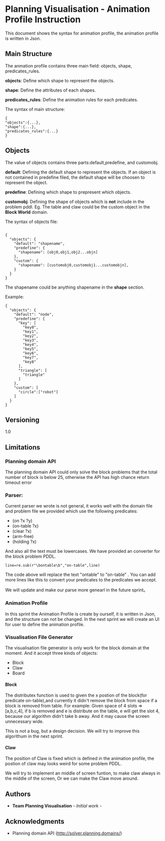 
# Planning Visualisation - Animation Profile Instruction

This document shows the syntax for animation profile, the animation profile is written in Json.

## Main Structure
The anmation profile contains three main field: objects, shape, predicates_rules.

**objects**: Define which shape to represent the objects.

**shape**: Define the attributes of each shapes.

**predicates_rules**: Define the animation rules for each predicates.

The syntax of main structure:
```
{
"objects":{...},
"shape":{...},
"predicates_rules":{...}
}
```
## Objects
The value of objects contains three parts:default,predefine, and customobj.

**default**: Defining the default shape to represent the objects. If an object is not contained in predefine filed, the default shape will be choosen to represent the object.  

**predefine**: Defining which shape to prepresent which objects.

**customobj**: Defining the shape of objects which is **not** include in the problem pddl. Eg. The table and claw could be the custom object in the **Block World** domain.

The syntax of objects file:
```

{
  "objects": {
    "default": "shapename",
    "predefine": {
      "shapename": [obj0,obj1,obj2...objn]
    },
    "custom": {
      "shapename": [customobj0,customobj1...customobjn],
    }
  }
}
```
The shapename could be anything shapename in the **shape** section.

Example:
```
{
  "objects": {
    "default": "node",
    "predefine": {
      "key": [                 
        "key0",
        "key1",
        "key2",
        "key3",
        "key4",
        "key5",
        "key6",
        "key7",
        "key8"
      ],
      "triangle": [
        "triangle"
      ]
    },
    "custom": [
      "circle":["robot"]
    ]
  }
}
```
## Versioning

1.0

## Limitations

### Planning domain API
The planning domain API could only solve the block problems that the total number of block is below 25, otherwise the API has high chance return timeout error

### Parser:
Current parser we wrote is not general, it works well with the domain file and problem file we provided which use the following predicates:
* (on ?x ?y)
* (on-table ?x)
* (clear ?x)
* (arm-free)
* (holding ?x)

And also all the text must be lowercases. We have provided an converter for the block problem PDDL.
```
line=re.sub(r"\bontable\b","on-table",line)
```

The code above will replace the text "ontable" to "on-table" .
You can add more lines like this to convert your predicates to the predicates we accept.

We will update and make our parse more genearl in the future sprint。

### Animation Profile
In this sprint the Animation Profile is create by ourself, it is written in Json, and the structure can not be changed.
In the next sprint we will create an UI for user to define the animation profile.

### Visualisation File Generator
The visualisation file generator is only work for the block domain at the moment. And it accept three kinds of objects:
* Block
* Claw
* Board

#### Block
The distributex function is used to given the x postion of the block(for predicate on-table),and currently it didn't remove
the block from space if a block is removed from table. 
For example: Given space of 4 slots => [a,b,c,4], if b is removed and e is distribute on the table, e will get the slot 4, 
because our algorithm didn't take b away. And it may cause the screen unnecessary wide.

This is not a bug, but a design decision. We will try to improve this algorithum in the next sprint.

#### Claw
The position of Claw is fixed which is defined in the animation profile, the postion of claw may looks weird for some problem PDDL.

We will try to implement an middle of screen funtion, to make claw always in the middle of the screen, Or we can make the Claw move around.



## Authors
* **Team Planning Visualisation** - *Initial work* -


## Acknowledgments

* Planning domain API (http://solver.planning.domains/)
